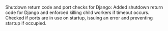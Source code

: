 Shutdown return code and port checks for Django: Added shutdown return code for Django and enforced killing child workers if timeout occurs. Checked if ports are in use on startup, issuing an error and preventing startup if occupied.

